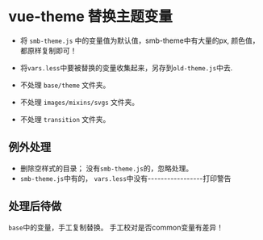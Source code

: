 # vue-theme 替换主题变量

- 将 `smb-theme.js` 中的变量值为默认值，smb-theme中有大量的px, 颜色值，都原样复制即可！
- 将`vars.less`中要被替换的变量收集起来，另存到`old-theme.js`中去.

- 不处理 `base/theme` 文件夹。
- 不处理 `images/mixins/svgs` 文件夹。
- 不处理 `transition` 文件夹。

## 例外处理

- 删除空样式的目录； 没有`smb-theme.js`的，忽略处理。
- `smb-theme.js`中有的， `vars.less`中没有-----------------打印警告

## 处理后待做

`base`中的变量，手工复制替换。
手工校对是否common变量有差异！
